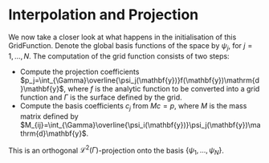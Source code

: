 Interpolation and Projection
============================


We now take a closer look at what happens in the initialisation of this GridFunction.
Denote the global basis functions of the space by $\psi_j$, for $j=1,\dots,N$.
The computation of the grid function consists of two steps:

+ Compute the projection coefficients
  $p_j=\int_{\Gamma}\overline{\psi_j(\mathbf{y})}f(\mathbf{y})\mathrm{d}\mathbf{y}$,
  where $f$ is the analytic function to be converted into a grid function and $\Gamma$
  is the surface defined by the grid.
+ Compute the basis coefficients $c_j$ from $Mc=p$, where $M$ is the mass matrix defined by
  $M_{ij}=\int_{\Gamma}\overline{\psi_i(\mathbf{y})}\psi_j(\mathbf{y})\mathrm{d}\mathbf{y}$.

This is an orthogonal $\mathcal{L}^2(\Gamma)$-projection onto the basis $\{\psi_1,...,\psi_N\}$.
